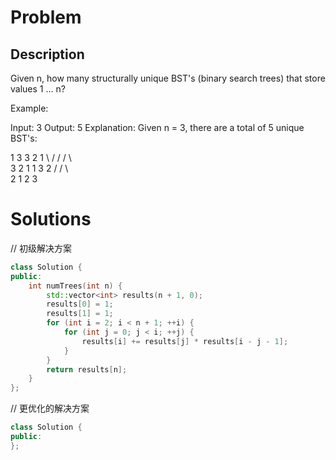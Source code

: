 # Problem
## Description
Given n, how many structurally unique BST's (binary search trees) that store values 1 ... n?

Example:

Input: 3
Output: 5
Explanation:
Given n = 3, there are a total of 5 unique BST's:

   1         3     3      2      1
    \       /     /      / \      \
     3     2     1      1   3      2
    /     /       \                 \
   2     1         2                 3


# Solutions

// 初级解决方案

```c++
class Solution {
public:
    int numTrees(int n) {
        std::vector<int> results(n + 1, 0);       
        results[0] = 1;
        results[1] = 1;
        for (int i = 2; i < n + 1; ++i) {
            for (int j = 0; j < i; ++j) {
                results[i] += results[j] * results[i - j - 1];
            }
        }
        return results[n];
    }
};
```

// 更优化的解决方案

```c++
class Solution {
public:
};
```